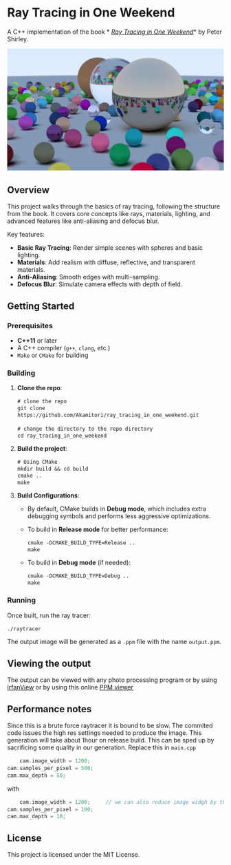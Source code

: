 # Ray Tracing in One Weekend

A C++ implementation of the book *
*[Ray Tracing in One Weekend](https://raytracing.github.io/books/RayTracingInOneWeekend.html)** by Peter Shirley.

![alt text](https://github.com/Akamitori/ray_tracing_in_one_weekend/blob/master/final_result.jpg)

## Overview

This project walks through the basics of ray tracing, following the structure from the book. It covers core concepts
like rays, materials, lighting, and advanced features like anti-aliasing and defocus blur.

Key features:

- **Basic Ray Tracing**: Render simple scenes with spheres and basic lighting.
- **Materials**: Add realism with diffuse, reflective, and transparent materials.
- **Anti-Aliasing**: Smooth edges with multi-sampling.
- **Defocus Blur**: Simulate camera effects with depth of field.

## Getting Started

### Prerequisites

- **C++11** or later
- A C++ compiler (`g++`, `clang`, etc.)
- `Make` or `CMake` for building

### Building

1. **Clone the repo**:
   ```shell
   # clone the repo
   git clone https://github.com/Akamitori/ray_tracing_in_one_weekend.git
   
   # change the directory to the repo directory
   cd ray_tracing_in_one_weekend

2. **Build the project**:
   ```shell
   # Using CMake
   mkdir build && cd build
   cmake ..
   make
   ```

3. **Build Configurations**:
    - By default, CMake builds in **Debug mode**, which includes extra debugging symbols and performs less aggressive
      optimizations.

    - To build in **Release mode** for better performance:
      ```shell
      cmake -DCMAKE_BUILD_TYPE=Release ..
      make
      ```

    - To build in **Debug mode** (if needed):
      ```shell
      cmake -DCMAKE_BUILD_TYPE=Debug ..
      make
      ```

### Running

Once built, run the ray tracer:

```bash
./raytracer
```

The output image will be generated as a `.ppm` file with the name `output.ppm`.

## Viewing the output

The output can be viewed with any photo processing program or by using [IrfanView](https://www.irfanview.com/)
or by using this online [PPM viewer](https://www.cs.rhodes.edu/welshc/COMP141_F16/ppmReader.html)

## Performance notes

Since this is a brute force raytracer it is bound to be slow. The commited code issues the high res settings needed to
produce the image. This generation will take about 1hour on release build.
This can be sped up by sacrificing some quality in our generation.
Replace this in `main.cpp`

```C++
    cam.image_width = 1200;
cam.samples_per_pixel = 500;
cam.max_depth = 50;
```

with

```C++
    cam.image_width = 1200;     // we can also reduce image widgh by this is bound to not draw some spheres
cam.samples_per_pixel = 100;
cam.max_depth = 10;
```

## License

This project is licensed under the MIT License.
